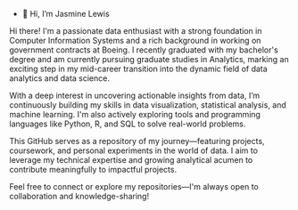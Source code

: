 - 👋 Hi, I’m Jasmine Lewis


Hi there! I'm a passionate data enthusiast with a strong foundation in Computer Information Systems and a rich background in working on government contracts at Boeing. I recently graduated with my bachelor's degree and am currently pursuing graduate studies in Analytics, marking an exciting step in my mid-career transition into the dynamic field of data analytics and data science.

With a deep interest in uncovering actionable insights from data, I’m continuously building my skills in data visualization, statistical analysis, and machine learning. I'm also actively exploring tools and programming languages like Python, R, and SQL to solve real-world problems.

This GitHub serves as a repository of my journey—featuring projects, coursework, and personal experiments in the world of data. I aim to leverage my technical expertise and growing analytical acumen to contribute meaningfully to impactful projects.

Feel free to connect or explore my repositories—I'm always open to collaboration and knowledge-sharing!
